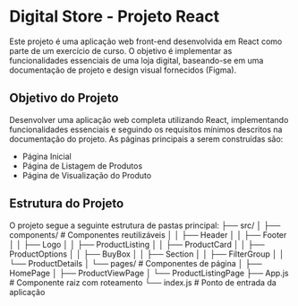 # Digital Store - Projeto React

Este projeto é uma aplicação web front-end desenvolvida em React como parte de um exercício de curso. O objetivo é implementar as funcionalidades essenciais de uma loja digital, baseando-se em uma documentação de projeto e design visual fornecidos (Figma).

## Objetivo do Projeto

Desenvolver uma aplicação web completa utilizando React, implementando funcionalidades essenciais e seguindo os requisitos mínimos descritos na documentação do projeto. As páginas principais a serem construídas são:

- Página Inicial
- Página de Listagem de Produtos
- Página de Visualização do Produto

## Estrutura do Projeto

O projeto segue a seguinte estrutura de pastas principal:
├── src/
│ ├── components/ # Componentes reutilizáveis
│ │ ├── Header
│ │ ├── Footer
│ │ ├── Logo
│ │ ├── ProductListing
│ │ ├── ProductCard
│ │ ├── ProductOptions
│ │ ├── BuyBox
│ │ ├── Section
│ │ ├── FilterGroup
│ │ └── ProductDetails
│ └── pages/ # Componentes de página
│ ├── HomePage
│ ├── ProductViewPage
│ └── ProductListingPage
├── App.js # Componente raiz com roteamento
└── index.js # Ponto de entrada da aplicação
